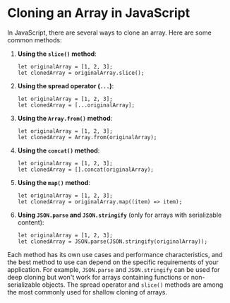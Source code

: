 # Cloning an Array in JavaScript

In JavaScript, there are several ways to clone an array. Here are some common methods:

1. **Using the `slice()` method**:

   ```
   let originalArray = [1, 2, 3];
   let clonedArray = originalArray.slice();
   ```

2. **Using the spread operator (`...`)**:

   ```
   let originalArray = [1, 2, 3];
   let clonedArray = [...originalArray];
   ```

3. **Using the `Array.from()` method**:

   ```
   let originalArray = [1, 2, 3];
   let clonedArray = Array.from(originalArray);
   ```

4. **Using the `concat()` method**:

   ```
   let originalArray = [1, 2, 3];
   let clonedArray = [].concat(originalArray);
   ```

5. **Using the `map()` method**:

   ```
   let originalArray = [1, 2, 3];
   let clonedArray = originalArray.map((item) => item);
   ```

6. **Using `JSON.parse` and `JSON.stringify`** (only for arrays with serializable content):
   ```
   let originalArray = [1, 2, 3];
   let clonedArray = JSON.parse(JSON.stringify(originalArray));
   ```

Each method has its own use cases and performance characteristics, and the best method to use can depend on the specific requirements of your application. For example, `JSON.parse` and `JSON.stringify` can be used for deep cloning but won't work for arrays containing functions or non-serializable objects. The spread operator and `slice()` methods are among the most commonly used for shallow cloning of arrays.
